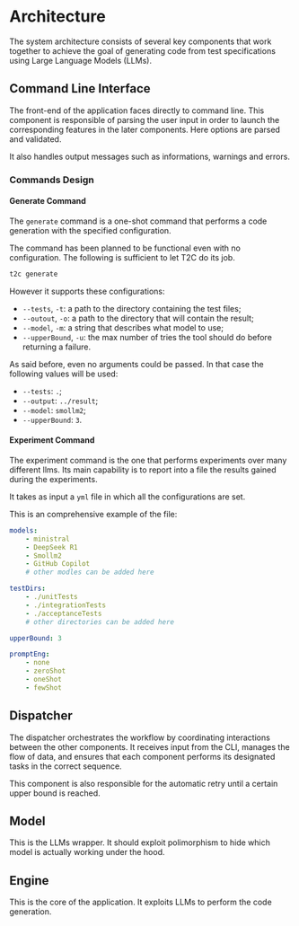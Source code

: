 # Architecture

The system architecture consists of several key components that work together to achieve the goal of generating code from test specifications using Large Language Models (LLMs).

## Command Line Interface

The front-end of the application faces directly to command line. This component is responsible of parsing the user input in order to launch the corresponding features in the later components. Here options are parsed and validated.

It also handles output messages such as informations, warnings and errors.

### Commands Design

#### Generate Command

The `generate` command is a one-shot command that performs a code generation with the specified configuration.

The command has been planned to be functional even with no configuration. The following is sufficient to let T2C do its job.

```bash
t2c generate
```

However it supports these configurations:

- `--tests`, `-t`: a path to the directory containing the test files;
- `--outout`, `-o`: a path to the directory that will contain the result;
- `--model`, `-m`: a string that describes what model to use;
- `--upperBound`, `-u`: the max number of tries the tool should do before returning a failure.

As said before, even no arguments could be passed. In that case the following values will be used:

- `--tests`: `.`;
- `--output`: `../result`;
- `--model`: `smollm2`;
- `--upperBound`: `3`.

#### Experiment Command

The experiment command is the one that performs experiments over many different llms. Its main capability is to report into a file the results gained during the experiments.

It takes as input a `yml` file in which all the configurations are set.

This is an comprehensive example of the file:

```yml
models:
    - ministral
    - DeepSeek R1
    - Smollm2
    - GitHub Copilot
    # other modles can be added here

testDirs:
    - ./unitTests
    - ./integrationTests
    - ./acceptanceTests
    # other directories can be added here

upperBound: 3

promptEng:
    - none
    - zeroShot
    - oneShot
    - fewShot
```

## Dispatcher

The dispatcher orchestrates the workflow by coordinating interactions between the other components. It receives input from the CLI, manages the flow of data, and ensures that each component performs its designated tasks in the correct sequence.

This component is also responsible for the automatic retry until a certain upper bound is reached.

## Model

This is the LLMs wrapper. It should exploit polimorphism to hide which model is actually working under the hood.

## Engine

This is the core of the application. It exploits LLMs to perform the code generation.
